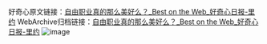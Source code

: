 好奇心原文链接：[自由职业真的那么美好么？_Best on the Web_好奇心日报-里约](https://www.qdaily.com/articles/5208.html)
WebArchive归档链接：[自由职业真的那么美好么？_Best on the Web_好奇心日报-里约](http://web.archive.org/web/20180714183719/http://www.qdaily.com:80/articles/5208.html)
![image](http://ww3.sinaimg.cn/large/007d5XDply1g3wgkefs0pj30u02nbhdh)